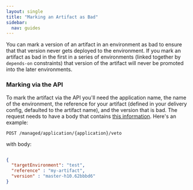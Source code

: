 ```yaml
---
layout: single
title: "Marking an Artifact as Bad"
sidebar:
  nav: guides
---
```




You can mark a version of an artifact in an environment as bad to ensure that that version never gets deployed to the environment.
If you mark an artifact as bad in the first in a series of environments (linked together by `depends-on` constraints) that version of the artifact will never be promoted into the later environments.

### Marking via the API

To mark the artifact via the API you'll need the application name, the name of the environment, the reference for your artifact (defined in your delivery config, defaulted to the artifact name), and the version that is bad.
The request needs to have a body that contains [this information](https://github.com/spinnaker/gate/blob/master/gate-core/src/main/groovy/com/netflix/spinnaker/gate/model/manageddelivery/EnvironmentArtifactVeto.java). 
Here's an example:

`POST /managed/application/{application}/veto`

with body: 
```json

{
  "targetEnvironment": "test",
  "reference" : "my-artifact",
  "version" : "master-h10.62bbbd6"
}
```
